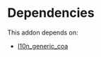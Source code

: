 # Dependencies

This addon depends on:

- [l10n_generic_coa](../../odoo-bringout-oca-ocb-l10n_generic_coa)
